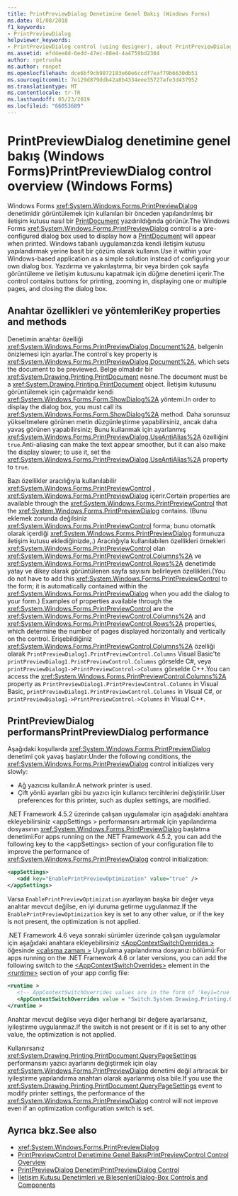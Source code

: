 ```yaml
---
title: PrintPreviewDialog Denetimine Genel Bakış (Windows Forms)
ms.date: 01/08/2018
f1_keywords:
- PrintPreviewDialog
helpviewer_keywords:
- PrintPreviewDialog control (using designer), about PrintPreviewDialog
ms.assetid: efd4ee8d-6edd-47ec-88e4-4a4759bd2384
author: rpetrusha
ms.author: ronpet
ms.openlocfilehash: dce6bf9cb9872183e60e6ccdf7eaf79b6630db51
ms.sourcegitcommit: 7e129d879ddb42a8b4334eee35727afe3d437952
ms.translationtype: MT
ms.contentlocale: tr-TR
ms.lasthandoff: 05/23/2019
ms.locfileid: "66053689"
---
```

# <a name="printpreviewdialog-control-overview-windows-forms"></a><span data-ttu-id="5da68-102">PrintPreviewDialog denetimine genel bakış (Windows Forms)</span><span class="sxs-lookup"><span data-stu-id="5da68-102">PrintPreviewDialog control overview (Windows Forms)</span></span>

<span data-ttu-id="5da68-103">Windows Forms <xref:System.Windows.Forms.PrintPreviewDialog> denetimidir görüntülemek için kullanılan bir önceden yapılandırılmış bir iletişim kutusu nasıl bir [PrintDocument](printdocument-component-windows-forms.md) yazdırıldığında görünür.</span><span class="sxs-lookup"><span data-stu-id="5da68-103">The Windows Forms <xref:System.Windows.Forms.PrintPreviewDialog> control is a pre-configured dialog box used to display how a [PrintDocument](printdocument-component-windows-forms.md) will appear when printed.</span></span> <span data-ttu-id="5da68-104">Windows tabanlı uygulamanızda kendi iletişim kutusu yapılandırmak yerine basit bir çözüm olarak kullanın.</span><span class="sxs-lookup"><span data-stu-id="5da68-104">Use it within your Windows-based application as a simple solution instead of configuring your own dialog box.</span></span> <span data-ttu-id="5da68-105">Yazdırma ve yakınlaştırma, bir veya birden çok sayfa görüntüleme ve iletişim kutusunu kapatmak için düğme denetimi içerir.</span><span class="sxs-lookup"><span data-stu-id="5da68-105">The control contains buttons for printing, zooming in, displaying one or multiple pages, and closing the dialog box.</span></span>

## <a name="key-properties-and-methods"></a><span data-ttu-id="5da68-106">Anahtar özellikleri ve yöntemleri</span><span class="sxs-lookup"><span data-stu-id="5da68-106">Key properties and methods</span></span>

<span data-ttu-id="5da68-107">Denetimin anahtar özelliği <xref:System.Windows.Forms.PrintPreviewDialog.Document%2A>, belgenin önizlemesi için ayarlar.</span><span class="sxs-lookup"><span data-stu-id="5da68-107">The control's key property is <xref:System.Windows.Forms.PrintPreviewDialog.Document%2A>, which sets the document to be previewed.</span></span> <span data-ttu-id="5da68-108">Belge olmalıdır bir <xref:System.Drawing.Printing.PrintDocument> nesne.</span><span class="sxs-lookup"><span data-stu-id="5da68-108">The document must be a <xref:System.Drawing.Printing.PrintDocument> object.</span></span> <span data-ttu-id="5da68-109">İletişim kutusunu görüntülemek için çağırmalıdır kendi <xref:System.Windows.Forms.Form.ShowDialog%2A> yöntemi.</span><span class="sxs-lookup"><span data-stu-id="5da68-109">In order to display the dialog box, you must call its <xref:System.Windows.Forms.Form.ShowDialog%2A> method.</span></span> <span data-ttu-id="5da68-110">Daha sorunsuz yükseltmelere görünen metin düzgünleştirme yapabilirsiniz, ancak daha yavaş görünen yapabilirsiniz; Bunu kullanmak için ayarlanmış <xref:System.Windows.Forms.PrintPreviewDialog.UseAntiAlias%2A> özelliğini `true`.</span><span class="sxs-lookup"><span data-stu-id="5da68-110">Anti-aliasing can make the text appear smoother, but it can also make the display slower; to use it, set the <xref:System.Windows.Forms.PrintPreviewDialog.UseAntiAlias%2A> property to `true`.</span></span>

<span data-ttu-id="5da68-111">Bazı özellikler aracılığıyla kullanılabilir <xref:System.Windows.Forms.PrintPreviewControl> , <xref:System.Windows.Forms.PrintPreviewDialog> içerir.</span><span class="sxs-lookup"><span data-stu-id="5da68-111">Certain properties are available through the <xref:System.Windows.Forms.PrintPreviewControl> that the <xref:System.Windows.Forms.PrintPreviewDialog> contains.</span></span> <span data-ttu-id="5da68-112">(Bunu eklemek zorunda değilsiniz <xref:System.Windows.Forms.PrintPreviewControl> forma; bunu otomatik olarak içerdiği <xref:System.Windows.Forms.PrintPreviewDialog> formunuza iletişim kutusu eklediğinizde,.) Aracılığıyla kullanılabilen özellikleri örnekleri <xref:System.Windows.Forms.PrintPreviewControl> olan <xref:System.Windows.Forms.PrintPreviewControl.Columns%2A> ve <xref:System.Windows.Forms.PrintPreviewControl.Rows%2A> denetimde yatay ve dikey olarak görüntülenen sayfa sayısını belirleyen özellikleri.</span><span class="sxs-lookup"><span data-stu-id="5da68-112">(You do not have to add this <xref:System.Windows.Forms.PrintPreviewControl> to the form; it is automatically contained within the <xref:System.Windows.Forms.PrintPreviewDialog> when you add the dialog to your form.) Examples of properties available through the <xref:System.Windows.Forms.PrintPreviewControl> are the <xref:System.Windows.Forms.PrintPreviewControl.Columns%2A> and <xref:System.Windows.Forms.PrintPreviewControl.Rows%2A> properties, which determine the number of pages displayed horizontally and vertically on the control.</span></span> <span data-ttu-id="5da68-113">Erişebildiğiniz <xref:System.Windows.Forms.PrintPreviewControl.Columns%2A> özelliği olarak `PrintPreviewDialog1.PrintPreviewControl.Columns` Visual Basic'te `printPreviewDialog1.PrintPreviewControl.Columns` görselde C#, veya `printPreviewDialog1->PrintPreviewControl->Columns` görselde C++.</span><span class="sxs-lookup"><span data-stu-id="5da68-113">You can access the <xref:System.Windows.Forms.PrintPreviewControl.Columns%2A> property as `PrintPreviewDialog1.PrintPreviewControl.Columns` in Visual Basic, `printPreviewDialog1.PrintPreviewControl.Columns` in Visual C#, or `printPreviewDialog1->PrintPreviewControl->Columns` in Visual C++.</span></span>

## <a name="printpreviewdialog-performance"></a><span data-ttu-id="5da68-114">PrintPreviewDialog performans</span><span class="sxs-lookup"><span data-stu-id="5da68-114">PrintPreviewDialog performance</span></span>

<span data-ttu-id="5da68-115">Aşağıdaki koşullarda <xref:System.Windows.Forms.PrintPreviewDialog> denetimi çok yavaş başlatır:</span><span class="sxs-lookup"><span data-stu-id="5da68-115">Under the following conditions, the <xref:System.Windows.Forms.PrintPreviewDialog> control initializes very slowly:</span></span>

- <span data-ttu-id="5da68-116">Ağ yazıcısı kullanılır.</span><span class="sxs-lookup"><span data-stu-id="5da68-116">A network printer is used.</span></span>
- <span data-ttu-id="5da68-117">Çift yönlü ayarları gibi bu yazıcı için kullanıcı tercihlerini değiştirilir.</span><span class="sxs-lookup"><span data-stu-id="5da68-117">User preferences for this printer, such as duplex settings, are modified.</span></span>

<span data-ttu-id="5da68-118">.NET Framework 4.5.2 üzerinde çalışan uygulamalar için aşağıdaki anahtara ekleyebilirsiniz \<appSettings > performansını artırmak için yapılandırma dosyasının <xref:System.Windows.Forms.PrintPreviewDialog> başlatma denetimi:</span><span class="sxs-lookup"><span data-stu-id="5da68-118">For apps running on the .NET Framework 4.5.2, you can add the following key to the \<appSettings> section of your configuration file to improve the performance of <xref:System.Windows.Forms.PrintPreviewDialog> control initialization:</span></span>

```xml
<appSettings>
   <add key="EnablePrintPreviewOptimization" value="true" />
</appSettings>
```

<span data-ttu-id="5da68-119">Varsa `EnablePrintPreviewOptimization` ayarlayan başka bir değer veya anahtar mevcut değilse, en iyi duruma getirme uygulanmaz.</span><span class="sxs-lookup"><span data-stu-id="5da68-119">If the `EnablePrintPreviewOptimization` key is set to any other value, or if the key is not present, the optimization is not applied.</span></span>

<span data-ttu-id="5da68-120">.NET Framework 4.6 veya sonraki sürümler üzerinde çalışan uygulamalar için aşağıdaki anahtara ekleyebilirsiniz [ \<AppContextSwitchOverrides >](../../configure-apps/file-schema/runtime/appcontextswitchoverrides-element.md) öğesinde [ \<çalışma zamanı >](../../configure-apps/file-schema/runtime/index.md) Uygulama yapılandırma dosyanızı bölümü:</span><span class="sxs-lookup"><span data-stu-id="5da68-120">For apps running on the .NET Framework 4.6 or later versions, you can add the following switch to the [\<AppContextSwitchOverrides>](../../configure-apps/file-schema/runtime/appcontextswitchoverrides-element.md) element in the [\<runtime>](../../configure-apps/file-schema/runtime/index.md) section of your app config file:</span></span>

```xml
<runtime >
   <!-- AppContextSwitchOverrides values are in the form of 'key1=true|false;key2=true|false -->
   <AppContextSwitchOverrides value = "Switch.System.Drawing.Printing.OptimizePrintPreview=true" />
</runtime >
```

<span data-ttu-id="5da68-121">Anahtar mevcut değilse veya diğer herhangi bir değere ayarlarsanız, iyileştirme uygulanmaz.</span><span class="sxs-lookup"><span data-stu-id="5da68-121">If the switch is not present or if it is set to any other value, the optimization is not applied.</span></span>

<span data-ttu-id="5da68-122">Kullanırsanız <xref:System.Drawing.Printing.PrintDocument.QueryPageSettings> performansını yazıcı ayarlarını değiştirmek için olay <xref:System.Windows.Forms.PrintPreviewDialog> denetimi değil artıracak bir iyileştirme yapılandırma anahtarı olarak ayarlanmış olsa bile.</span><span class="sxs-lookup"><span data-stu-id="5da68-122">If you use the <xref:System.Drawing.Printing.PrintDocument.QueryPageSettings> event to modify printer settings, the performance of the <xref:System.Windows.Forms.PrintPreviewDialog> control will not improve even if an optimization configuration switch is set.</span></span>

## <a name="see-also"></a><span data-ttu-id="5da68-123">Ayrıca bkz.</span><span class="sxs-lookup"><span data-stu-id="5da68-123">See also</span></span>

- <xref:System.Windows.Forms.PrintPreviewDialog>
- [<span data-ttu-id="5da68-124">PrintPreviewControl Denetimine Genel Bakış</span><span class="sxs-lookup"><span data-stu-id="5da68-124">PrintPreviewControl Control Overview</span></span>](printpreviewcontrol-control-overview-windows-forms.md)
- [<span data-ttu-id="5da68-125">PrintPreviewDialog Denetimi</span><span class="sxs-lookup"><span data-stu-id="5da68-125">PrintPreviewDialog Control</span></span>](printpreviewdialog-control-windows-forms.md)
- [<span data-ttu-id="5da68-126">İletişim Kutusu Denetimleri ve Bileşenleri</span><span class="sxs-lookup"><span data-stu-id="5da68-126">Dialog-Box Controls and Components</span></span>](dialog-box-controls-and-components-windows-forms.md)
